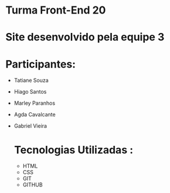 
# Turma Front-End 20

# Site desenvolvido pela equipe 3

# Participantes:

- Tatiane Souza
- Hiago Santos
- Marley Paranhos
- Agda Cavalcante
- Gabriel Vieira

  # Tecnologias Utilizadas :


  - HTML
  - CSS
  - GIT
  - GITHUB
